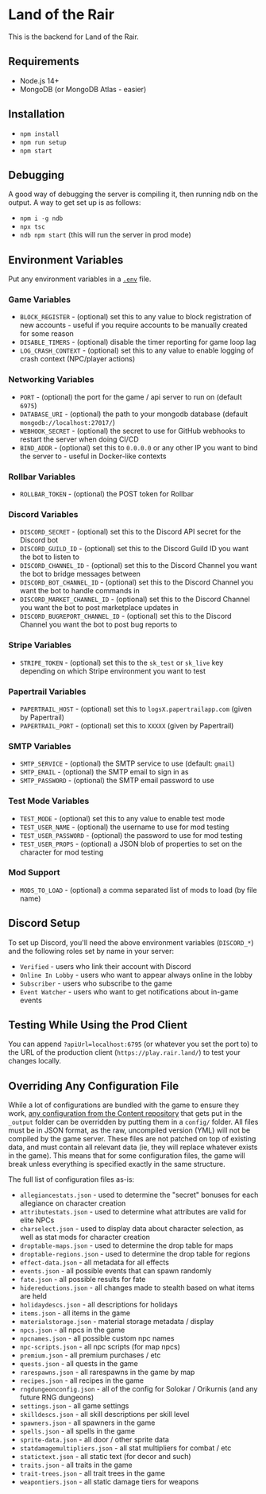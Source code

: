 # Land of the Rair

This is the backend for Land of the Rair.

## Requirements

- Node.js 14+
- MongoDB (or MongoDB Atlas - easier)

## Installation

- `npm install`
- `npm run setup`
- `npm start`

## Debugging

A good way of debugging the server is compiling it, then running ndb on the output. A way to get set up is as follows:

- `npm i -g ndb`
- `npx tsc`
- `ndb npm start` (this will run the server in prod mode)

## Environment Variables

Put any environment variables in a [`.env`](https://github.com/motdotla/dotenv) file.

### Game Variables

- `BLOCK_REGISTER` - (optional) set this to any value to block registration of new accounts - useful if you require accounts to be manually created for some reason
- `DISABLE_TIMERS` - (optional) disable the timer reporting for game loop lag
- `LOG_CRASH_CONTEXT` - (optional) set this to any value to enable logging of crash context (NPC/player actions)

### Networking Variables

- `PORT` - (optional) the port for the game / api server to run on (default `6975`)
- `DATABASE_URI` - (optional) the path to your mongodb database (default `mongodb://localhost:27017/`)
- `WEBHOOK_SECRET` - (optional) the secret to use for GitHub webhooks to restart the server when doing CI/CD
- `BIND_ADDR` - (optional) set this to `0.0.0.0` or any other IP you want to bind the server to - useful in Docker-like contexts

### Rollbar Variables

- `ROLLBAR_TOKEN` - (optional) the POST token for Rollbar

### Discord Variables

- `DISCORD_SECRET` - (optional) set this to the Discord API secret for the Discord bot
- `DISCORD_GUILD_ID` - (optional) set this to the Discord Guild ID you want the bot to listen to
- `DISCORD_CHANNEL_ID` - (optional) set this to the Discord Channel you want the bot to bridge messages between
- `DISCORD_BOT_CHANNEL_ID` - (optional) set this to the Discord Channel you want the bot to handle commands in
- `DISCORD_MARKET_CHANNEL_ID` - (optional) set this to the Discord Channel you want the bot to post marketplace updates in
- `DISCORD_BUGREPORT_CHANNEL_ID` - (optional) set this to the Discord Channel you want the bot to post bug reports to

### Stripe Variables

- `STRIPE_TOKEN` - (optional) set this to the `sk_test` or `sk_live` key depending on which Stripe environment you want to test

### Papertrail Variables

- `PAPERTRAIL_HOST` - (optional) set this to `logsX.papertrailapp.com` (given by Papertrail)
- `PAPERTRAIL_PORT` - (optional) set this to `XXXXX` (given by Papertrail)

### SMTP Variables

- `SMTP_SERVICE` - (optional) the SMTP service to use (default: `gmail`)
- `SMTP_EMAIL` - (optional) the SMTP email to sign in as
- `SMTP_PASSWORD` - (optional) the SMTP email password to use

### Test Mode Variables

- `TEST_MODE` - (optional) set this to any value to enable test mode
- `TEST_USER_NAME` - (optional) the username to use for mod testing
- `TEST_USER_PASSWORD` - (optional) the password to use for mod testing
- `TEST_USER_PROPS` - (optional) a JSON blob of properties to set on the character for mod testing

### Mod Support

- `MODS_TO_LOAD` - (optional) a comma separated list of mods to load (by file name)

## Discord Setup

To set up Discord, you'll need the above environment variables (`DISCORD_*`) and the following roles set by name in your server:

- `Verified` - users who link their account with Discord
- `Online In Lobby` - users who want to appear always online in the lobby
- `Subscriber` - users who subscribe to the game
- `Event Watcher` - users who want to get notifications about in-game events

## Testing While Using the Prod Client

You can append `?apiUrl=localhost:6795` (or whatever you set the port to) to the URL of the production client (`https://play.rair.land/`) to test your changes locally.

## Overriding Any Configuration File

While a lot of configurations are bundled with the game to ensure they work, [any configuration from the Content repository](https://github.com/LandOfTheRair/Content/) that gets put in the `_output` folder can be overridden by putting them in a `config/` folder. All files must be in JSON format, as the raw, uncompiled version (YML) will not be compiled by the game server. These files are not patched on top of existing data, and must contain all relevant data (ie, they will replace whatever exists in the game). This means that for some configuration files, the game will break unless everything is specified exactly in the same structure.

The full list of configuration files as-is:

- `allegiancestats.json` - used to determine the "secret" bonuses for each allegiance on character creation
- `attributestats.json` - used to determine what attributes are valid for elite NPCs
- `charselect.json` - used to display data about character selection, as well as stat mods for character creation
- `droptable-maps.json` - used to determine the drop table for maps
- `droptable-regions.json` - used to determine the drop table for regions
- `effect-data.json` - all metadata for all effects
- `events.json` - all possible events that can spawn randomly
- `fate.json` - all possible results for fate
- `hidereductions.json` - all changes made to stealth based on what items are held
- `holidaydescs.json` - all descriptions for holidays
- `items.json` - all items in the game
- `materialstorage.json` - material storage metadata / display
- `npcs.json` - all npcs in the game
- `npcnames.json` - all possible custom npc names
- `npc-scripts.json` - all npc scripts (for map npcs)
- `premium.json` - all premium purchases / etc
- `quests.json` - all quests in the game
- `rarespawns.json` - all rarespawns in the game by map
- `recipes.json` - all recipes in the game
- `rngdungeonconfig.json` - all of the config for Solokar / Orikurnis (and any future RNG dungeons)
- `settings.json` - all game settings
- `skilldescs.json` - all skill descriptions per skill level
- `spawners.json` - all spawners in the game
- `spells.json` - all spells in the game
- `sprite-data.json` - all door / other sprite data
- `statdamagemultipliers.json` - all stat multipliers for combat / etc
- `statictext.json` - all static text (for decor and such)
- `traits.json` - all traits in the game
- `trait-trees.json` - all trait trees in the game
- `weapontiers.json` - all static damage tiers for weapons
